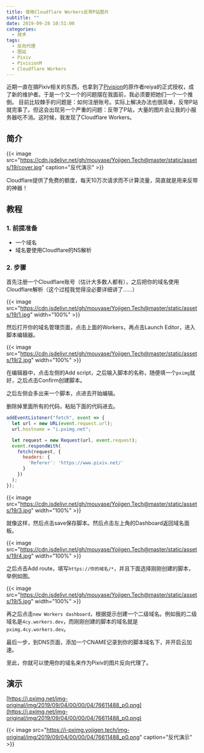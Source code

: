 ```yaml
---
title: 使用Cloudflare Workers反带P站图片
subtitle: ""
date: 2019-09-28 10:51:00
categories: 
  - 技术
tags: 
  - 反向代理
  - 图站
  - Pixiv
  - PivisionM
  - Cloudflare Workers
---
```



近期一直在搞Pixiv相关的东西，也拿到了[Pivision](https://yojigen.tech/archives/pivisionm.html)的原作者reiya的正式授权，成了新的维护者。于是一个又一个的问题摆在我面前，我必须要把她们一个一个推倒。
目前比较棘手的问题是：如何注册账号。实际上解决办法也很简单，反带P站就完事了。但这会出现另一个严重的问题：反带了P站，大量的图片会让我的小服务器吃不消。这时候，我发现了Cloudflare Workers。

## 简介

{{< image src="https://cdn.jsdelivr.net/gh/mouyase/Yojigen.Tech@master/static/assets/19/cover.jpg" caption="反代演示" >}}

Cloudflare提供了免费的额度，每天10万次请求而不计算流量，简直就是用来反带的神器！

## 教程

### 1. 前提准备

 - 一个域名
 - 域名要使用Cloudflare的NS解析

### 2. 步骤

首先注册一个Cloudflare账号（估计大多数人都有），之后把你的域名使用Cloudflare解析（这个过程我觉得没必要详细讲了……）

{{< image src="https://cdn.jsdelivr.net/gh/mouyase/Yojigen.Tech@master/static/assets/19/1.jpg" width="100%" >}}

然后打开你的域名管理页面，点击上面的Workers，再点击Launch Editor，进入脚本编辑器。

{{< image src="https://cdn.jsdelivr.net/gh/mouyase/Yojigen.Tech@master/static/assets/19/2.jpg" width="100%" >}}

在编辑器中，点击左侧的Add script，之后输入脚本的名称，随便填一个`pximg`就好，之后点击Confirm创建脚本。

之后左侧会多出来一个脚本，点进去开始编辑。

删除掉里面所有的代码，粘贴下面的代码进去。

```js
addEventListener("fetch", event => {
  let url = new URL(event.request.url);
  url.hostname = "i.pximg.net";

  let request = new Request(url, event.request);
  event.respondWith(
    fetch(request, {
      headers: {
        'Referer': 'https://www.pixiv.net/'
      }
    })
  );
});
```

{{< image src="https://cdn.jsdelivr.net/gh/mouyase/Yojigen.Tech@master/static/assets/19/3.jpg" width="100%" >}}

就像这样，然后点击save保存脚本。然后点击左上角的Dashboard返回域名面板。

{{< image src="https://cdn.jsdelivr.net/gh/mouyase/Yojigen.Tech@master/static/assets/19/4.jpg" width="100%" >}}


之后点击Add route，填写`https://你的域名/*`，并且下面选择刚刚创建的脚本，举例如图。

{{< image src="https://cdn.jsdelivr.net/gh/mouyase/Yojigen.Tech@master/static/assets/19/5.jpg" width="100%" >}}

再之后点击`new Workers dashboard`，根据提示创建一个二级域名。例如我的二级域名是`4cy.workers.dev`，而刚刚创建的脚本的域名就是`pximg.4cy.workers.dev`。

最后一步，到DNS页面，添加一个CNAME记录到你的脚本域名下，并开启云加速。

至此，你就可以使用你的域名来作为Pixiv的图片反向代理了。

## 演示

[https://i.pximg.net/img-original/img/2019/09/04/00/00/04/76611488_p0.png](https://i.pximg.net/img-original/img/2019/09/04/00/00/04/76611488_p0.png)

{{< image src="https://i-pximg.yojigen.tech/img-original/img/2019/09/04/00/00/04/76611488_p0.png" caption="反代演示" >}}





